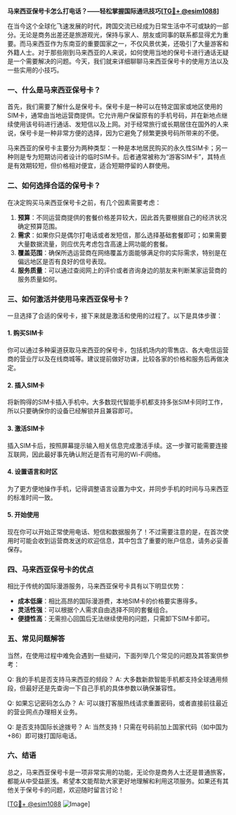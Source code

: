 **马来西亚保号卡怎么打电话？——轻松掌握国际通讯技巧[[TG💪+ @esim1088](https://t.me/s/esim1088)]**

在当今这个全球化飞速发展的时代，跨国交流已经成为日常生活中不可或缺的一部分。无论是商务出差还是旅游观光，保持与家人、朋友或同事的联系都显得尤为重要。而马来西亚作为东南亚的重要国家之一，不仅风景优美，还吸引了大量游客和外籍人士。对于那些刚到马来西亚的人来说，如何使用当地的保号卡进行通话无疑是一个需要解决的问题。今天，我们就来详细聊聊马来西亚保号卡的使用方法以及一些实用的小技巧。

### 一、什么是马来西亚保号卡？

首先，我们需要了解什么是保号卡。保号卡是一种可以在特定国家或地区使用的SIM卡，通常由当地运营商提供。它允许用户保留原有的手机号码，并在新地点继续使用该号码进行通话、发短信以及上网。对于经常旅行或长期居住在国外的人来说，保号卡是一种非常方便的选择，因为它避免了频繁更换号码所带来的不便。

马来西亚的保号卡主要分为两种类型：一种是本地居民购买的永久性SIM卡；另一种则是专为短期访问者设计的临时SIM卡。后者通常被称为“游客SIM卡”，其特点是有效期较短，但价格相对便宜，适合短期停留的人群使用。

### 二、如何选择合适的保号卡？

在决定购买马来西亚保号卡之前，有几个因素需要考虑：

1. **预算**：不同运营商提供的套餐价格差异较大，因此首先要根据自己的经济状况确定预算范围。
2. **需求**：如果你只是偶尔打电话或者发短信，那么选择基础套餐即可；如果需要大量数据流量，则应优先考虑包含高速上网功能的套餐。
3. **覆盖范围**：确保所选运营商在网络覆盖方面能够满足你的实际需求，特别是在偏远地区是否有良好的信号表现。
4. **服务质量**：可以通过查阅网上的评价或者咨询身边的朋友来判断某家运营商的服务质量如何。

### 三、如何激活并使用马来西亚保号卡？

一旦选择了合适的保号卡，接下来就是激活和使用的过程了。以下是具体步骤：

#### 1. 购买SIM卡
你可以通过多种渠道获取马来西亚的保号卡，包括机场内的零售店、各大电信运营商的营业厅以及在线商城等。建议提前做好功课，比较各家的价格和服务后再做决定。

#### 2. 插入SIM卡
将新购得的SIM卡插入手机中。大多数现代智能手机都支持多张SIM卡同时工作，所以只要确保你的设备已经解锁并且兼容即可。

#### 3. 激活SIM卡
插入SIM卡后，按照屏幕提示输入相关信息完成激活手续。这一步骤可能需要连接互联网，因此最好事先确认附近是否有可用的Wi-Fi网络。

#### 4. 设置语言和时区
为了更方便地操作手机，记得调整语言设置为中文，并同步手机的时间与马来西亚的标准时间一致。

#### 5. 开始使用
现在你可以开始正常使用电话、短信和数据服务了！不过需要注意的是，在首次使用时可能会收到运营商发送的欢迎信息，其中包含了重要的账户信息，请务必妥善保存。

### 四、马来西亚保号卡的优点

相比于传统的国际漫游服务，马来西亚保号卡具有以下明显优势：

- **成本低廉**：相比高昂的国际漫游费，本地SIM卡的价格要实惠得多。
- **灵活性强**：可以根据个人需求自由选择不同的套餐组合。
- **便捷性高**：无需担心回国后无法继续使用的问题，只需卸下SIM卡即可。

### 五、常见问题解答

当然，在使用过程中难免会遇到一些疑问，下面列举几个常见的问题及其答案供参考：

Q: 我的手机是否支持马来西亚的频段？
A: 大多数新款智能手机都支持全球通用频段，但最好还是先查询一下自己手机的具体参数以确保兼容性。

Q: 如果忘记密码怎么办？
A: 可以拨打客服热线请求重置密码，或者直接前往最近的营业网点办理相关业务。

Q: 是否支持国际长途拨号？
A: 当然支持！只需在号码前加上国家代码（如中国为+86）即可拨打国际电话。

### 六、结语

总之，马来西亚保号卡是一项非常实用的功能，无论你是商务人士还是普通旅客，都能从中受益匪浅。希望本文能帮助大家更好地理解和利用这项服务。如果还有其他关于保号卡的问题，欢迎随时留言讨论！

[[TG💪+ @esim1088](https://t.me/s/esim1088) ![Image](https://i.postimg.cc/4NQfJmqS/Snipaste-2025-05-13-00-14-12.png)]